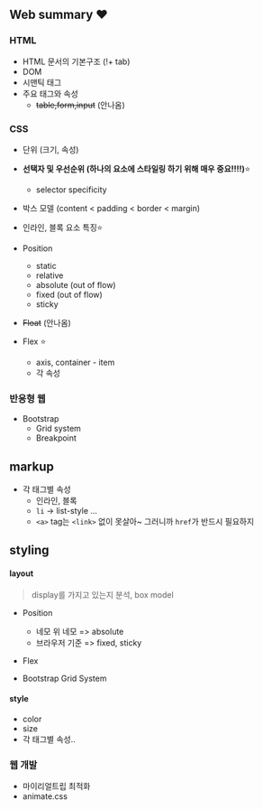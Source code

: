 ## Web summary :heart:

### HTML

* HTML 문서의 기본구조 (!+ tab)
* DOM
* 시맨틱 태그
* 주요 태그와 속성
  * ~~table,form,input~~ (안나옴)

### CSS

* 단위 (크기, 속성)
* **선택자 및 우선순위 (하나의 요소에 스타일링 하기 위해 매우 중요!!!!)**:star:
  * selector specificity

* 박스 모델 (content < padding < border < margin)
* 인라인, 블록 요소 특징:star:
* Position
  * static
  * relative
  * absolute (out of flow)
  * fixed (out of flow)
  * sticky
* ~~Float~~ (안나옴)
* Flex :star:
  * axis, container - item
  * 각 속성



### 반응형 웹

* Bootstrap
  * Grid system
  * Breakpoint



## markup

* 각 태그별 속성
  * 인라인, 블록
  * `li` -> list-style ... 
  * `<a>` tag는 `<link>` 없이 못살아~ 그러니까 `href`가 반드시 필요하지



## styling

#### layout

> display를 가지고 있는지 분석, box model

* Position
  * 네모 위 네모 => absolute
  * 브라우저 기준 => fixed, sticky

* Flex
* Bootstrap Grid System

#### style

* color
* size
* 각 태그별 속성..



### 웹 개발

* 마이리얼트립 최적화
* animate.css
